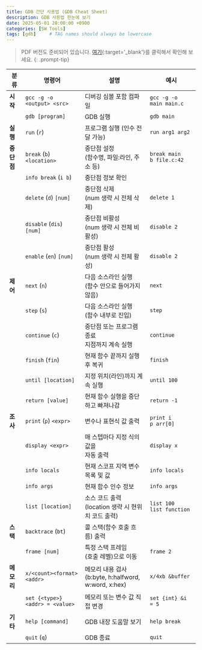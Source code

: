 ```yaml
---
title: GDB 간단 사용법 (GDB Cheat Sheet)
description: GDB 사용법 한눈에 보기
date: 2025-05-01 20:00:00 +0900
categories: [SW Tools]
tags: [gdb]     # TAG names should always be lowercase
---
```


> PDF 버전도 준비되어 있습니다. [여기](/assets/files/2025-05-01-gdb-cheat-sheet/gdb_cheat_sheet.pdf){:target='_blank'}를
클릭해서 확인해 보세요.
{: .prompt-tip}

| 분류       | 명령어                                           | 설명                                                    | 예시                                               |
|-----------|--------------------------------------------------|---------------------------------------------------------|----------------------------------------------------|
| **시작**    | `gcc -g -o <output> <src>`                | 디버깅 심볼 포함 컴파일                                   | `gcc -g -o main main.c`                           |
|           | `gdb [program]`                                 | GDB 실행                                               | `gdb main`                                        |
| **실행**    | `run` (`r`)                                | 프로그램 실행 (인수 전달 가능)                           | `run arg1 arg2`                                   |
| **중단점**  | `break` (`b`) `<location>`                     | 중단점 설정<br>(함수명, 파일:라인, 주소 등)                 | `break main`<br>`b file.c:42`                     |
|           | `info break` (`i b`)                     | 중단점 정보 확인                                               |                                                  |
|           | `delete` (`d`) `[num]`                                  | 중단점 삭제<br>(num 생략 시 전체 삭제)                     | `delete 1`                                        |
|           | `disable` (`dis`) `[num]`                                 | 중단점 비활성<br>(num 생략 시 전체 비활성)   | `disable 2`                                       |
|           | `enable` (`en`) `[num]`                                 | 중단점 활성<br>(num 생략 시 전체 활성)              | `disable 2`                                       |
| **제어**    | `next` (`n`)                               | 다음 소스라인 실행<br>(함수 안으로 들어가지 않음)           | `next`                                            |
|           | `step` (`s`)                               | 다음 소스라인 실행<br>(함수 내부로 진입)                   | `step`                                            |
|           | `continue` (`c`)                           | 중단점 또는 프로그램 종료<br>지점까지 계속 실행             | `continue`                                        |
|           | `finish` (`fin`)                                        | 현재 함수 끝까지 실행 후 복귀                            | `finish`                                          |
|           | `until [location]`                                  | 지정 위치(라인)까지 계속 실행                           | `until 100`                                       |
|           | `return [value]`                                  |    현재 함수 실행을 중단하고 빠져나감                 | `return -1`                                       |
| **조사**    | `print` (`p`) `<expr>`                       | 변수나 표현식 값 출력                                   | `print i`<br>`p arr[0]`                           |
|           | `display <expr>`                                   | 매 스텝마다 지정 식의 값을<br>자동 출력                     | `display x`                                       |
|           | `info locals`                                   | 현재 스코프 지역 변수 목록 및 값                         | `info locals`                                     |
|           | `info args`                                     | 현재 함수 인수 정보                                     | `info args`                                       |
|           | `list [location]`                                     | 소스 코드 출력<br>(location 생략 시 현위치 코드 출력)      | `list 100`<br>`list function`              |
| **스택**    | `backtrace` (`bt`)                         | 콜 스택(함수 호출 흐름) 출력                            |                                        |
|           | `frame [num]`                                   | 특정 스택 프레임<br>(호출 레벨)으로 이동                     | `frame 2`                                         |
| **메모리**  | `x/<count><format> <addr>`                        | 메모리 내용 검사<br>(b:byte, h:halfword, w:word, x:hex)   | `x/4xb &buffer`                                   |
|           | `set {<type>}<addr> = <value>`                    | 메모리 또는 변수 값 직접 변경                            | `set {int} &i = 5`                                |
| **기타**    | `help [command]`                                   | GDB 내장 도움말 보기                                    | `help break`                                      |
|           | `quit` (`q`)                                | GDB 종료                                                | `quit`                                            |
